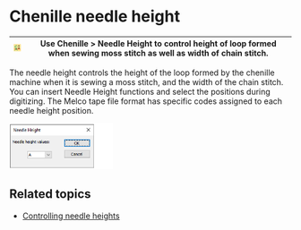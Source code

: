 # Chenille needle height

| ![NeedleHeight00149.png](assets/NeedleHeight00149.png) | Use Chenille > Needle Height to control height of loop formed when sewing moss stitch as well as width of chain stitch. |
| ------------------------------------------------------ | ----------------------------------------------------------------------------------------------------------------------- |

The needle height controls the height of the loop formed by the chenille machine when it is sewing a moss stitch, and the width of the chain stitch. You can insert Needle Height functions and select the positions during digitizing. The Melco tape file format has specific codes assigned to each needle height position.

![NeedleHeight00150.png](assets/NeedleHeight00150.png)

## Related topics

- [Controlling needle heights](../../Chenille/chenille_digitizing/Controlling_needle_heights)
